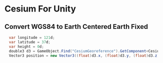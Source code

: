 # Cesium For Unity

## Convert WGS84 to Earth Centered Earth Fixed

```csharp
  var longitude = 121d;
  var latitude = 37d;
  var height = 0d;
  double3 d3 = GameObject.Find("CesiumGeoreference").GetComponent<CesiumGeoreference>().TransformEarthCenteredEarthFixedPositionToUnity(CesiumWgs84Ellipsoid.LongitudeLatitudeHeightToEarthCenteredEarthFixed(new double3(longitude, latitude, height)));
  Vector3 position = new Vector3((float)d3.x, (float)d3.y, (float)d3.z);
```
